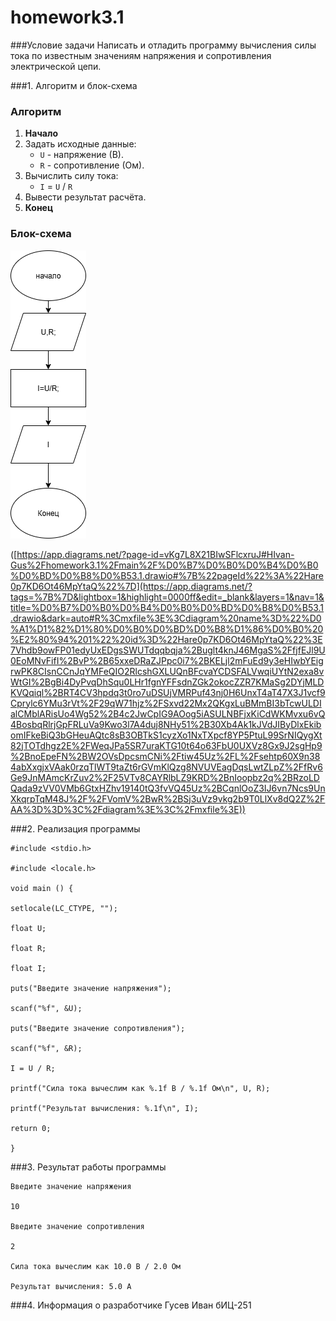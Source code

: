 # homework3.1

###Условие задачи
Написать и отладить программу вычисления силы тока по
известным значениям напряжения и сопротивления электрической
цепи.

###1. Алгоритм и блок-схема

### Алгоритм
1. **Начало**
2. Задать исходные данные:
   - `U` - напряжение (В).
   - `R` - сопротивление (Ом).
3. Вычислить силу тока:
   - `I` = `U` / `R`
4. Вывести результат расчёта.
5.  **Конец**

### Блок-схема
![Блок-схема алгоритма](задание3.1.png)

([https://app.diagrams.net/?page-id=vKg7L8X21BIwSFlcxruJ#HIvan-Gus%2Fhomework3.1%2Fmain%2F%D0%B7%D0%B0%D0%B4%D0%B0%D0%BD%D0%B8%D0%B53.1.drawio#%7B%22pageId%22%3A%22Hare0p7KD6Ot46MpYtaQ%22%7D](https://app.diagrams.net/?tags=%7B%7D&lightbox=1&highlight=0000ff&edit=_blank&layers=1&nav=1&title=%D0%B7%D0%B0%D0%B4%D0%B0%D0%BD%D0%B8%D0%B53.1.drawio&dark=auto#R%3Cmxfile%3E%3Cdiagram%20name%3D%22%D0%A1%D1%82%D1%80%D0%B0%D0%BD%D0%B8%D1%86%D0%B0%20%E2%80%94%201%22%20id%3D%22Hare0p7KD6Ot46MpYtaQ%22%3E7Vhdb9owFP01edyUxEDgsSWUTdqqbqja%2Buglt4knJ46MgaS%2FfjfEJl9U0EoMNvFifI%2BvP%2B65xxeDRaZJPpc0i7%2BKELjl2mFuEd9y3eHIwbYEigrwPK8CIsnCCnJqYMFeQIO2RlcshGXLUQnBFcvaYCDSFALVwqiUYtN2exa8vWtGI%2BgBi4DyPvqDhSqu0LHr1fgnYFFsdnZGk2okocZZR7KMaSg2DYjMLDKVQqiql%2BRT4CV3hpdq3t0ro7uDSUjVMRPuf43nj0H6UnxT4aT47X3J1vcf9Cprylc6YMu3rVt%2F29qW71hjz%2FSxvd22Mx2QKgxLuBMmBI3bTcwULDIalCMblARisUo4Wg52%2B4c2JwCpIG9AOog5iASULNBFjxKiCdWKMvxu6vQ4BosbqRlrjGpFRLuVa9Kwo3l7A4duj8NHy51%2B30Xb4Ak1kJVdJIByDlxEkibomIFkeBiQ3bGHeuAQtc8sB3OBTkS1cyzXo1NxTXpcf8YP5PtuL99SrNIQygXt82jTOTdhgz2E%2FWeqJPa5SR7uraKTG10t64o63FbU0UXVz8Gx9J2sgHp9%2BnoEpeFN%2BW2OVsDpcsmCNi%2Ftiw45Uz%2FL%2Fsehtp60X9n384abXxgjxVAak0rzqTlWT9taZt6rGVmKlQzg8NVUVEagDqsLwtZLpZ%2FfRv6Ge9JnMAmcKrZuv2%2F25VTv8CAYRlbLZ9KRD%2BnIoopbz2q%2BRzoLDQada9zVV0VMb6GtxHZhv19140tQ3fvVQ45Uz%2BCqnlOoZ3IJ6vn7Ncs9UnXkqrpTqM48J%2F%2FVomV%2BwR%2BSj3uVz9vkg2b9T0LlXv8dQ2Z%2FAA%3D%3D%3C%2Fdiagram%3E%3C%2Fmxfile%3E))

###2. Реализация программы


	#include <stdio.h>

	#include <locale.h>

	void main () {

	setlocale(LC_CTYPE, "");
	
	float U;
	
	float R;
	
	float I;
	
	puts("Введите значение напряжения");
	
	scanf("%f", &U);
	
	puts("Введите значение сопротивления");
	
	scanf("%f", &R);
	
	I = U / R;
	
	printf("Сила тока вычеслим как %.1f В / %.1f Ом\n", U, R);
	
	printf("Результат вычисления: %.1f\n", I);
	
	return 0;
	
	}


###3. Результат работы программы

	Введите значение напряжения
	
	10
	
	Введите значение сопротивления
	
	2
	
	Сила тока вычеслим как 10.0 В / 2.0 Ом
	
	Результат вычисления: 5.0 А
	

###4. Информация о разработчике
Гусев Иван бИЦ-251
